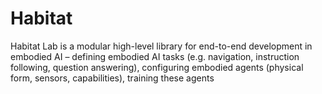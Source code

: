 # Habitat
Habitat Lab is a modular high-level library for end-to-end development in embodied AI – defining embodied AI tasks (e.g. navigation, instruction following, question answering), configuring embodied agents (physical form, sensors, capabilities), training these agents 
